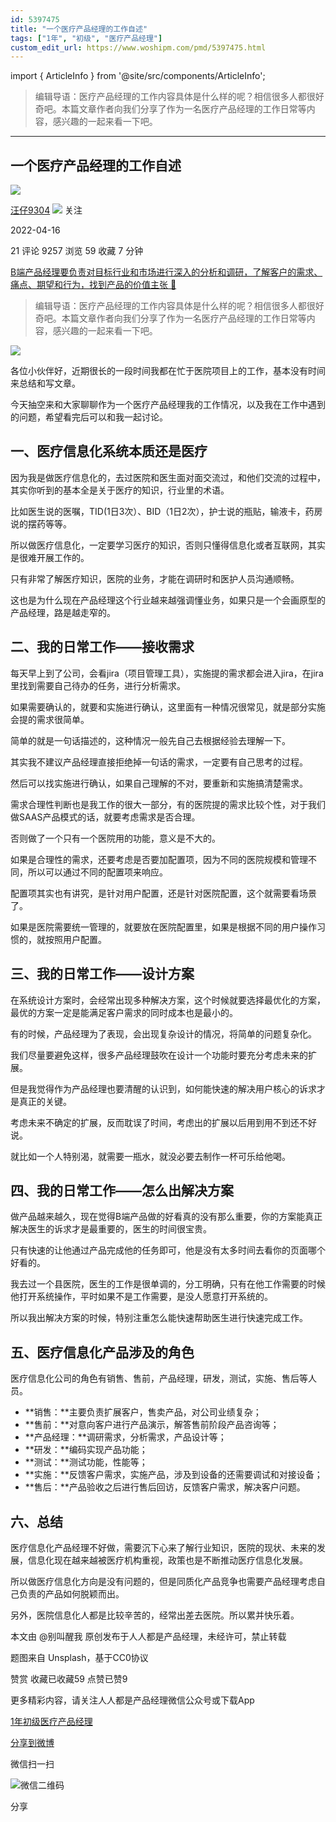 ```yaml
---
id: 5397475
title: "一个医疗产品经理的工作自述"
tags: ["1年", "初级", "医疗产品经理"]
custom_edit_url: https://www.woshipm.com/pmd/5397475.html
---
```

import { ArticleInfo } from '@site/src/components/ArticleInfo';

<ArticleInfo
    author="汪仔9304"
    authorLink="https://www.woshipm.com/u/154507"
    published="2022-04-16"
    views={9257}
    comments={21}
    collects={59}
/>

> 编辑导语：医疗产品经理的工作内容具体是什么样的呢？相信很多人都很好奇吧。本篇文章作者向我们分享了作为一名医疗产品经理的工作日常等内容，感兴趣的一起来看一下吧。

---

## 一个医疗产品经理的工作自述

[![](https://static.woshipm.com/APP_U_202207_20220703210030_9351.jpeg?imageView2/1/w/72/h/72/q/100)](https://www.woshipm.com/u/154507)

[汪仔9304](https://www.woshipm.com/u/154507) ![](https://static.woshipm.com/tag/1121_1@2x.png) 关注

2022-04-16

21 评论 9257 浏览 59 收藏 7 分钟

[B端产品经理要负责对目标行业和市场进行深入的分析和调研，了解客户的需求、痛点、期望和行为，找到产品的价值主张 🔗](https://ke.qidianla.com/courses/bcpm)

> 编辑导语：医疗产品经理的工作内容具体是什么样的呢？相信很多人都很好奇吧。本篇文章作者向我们分享了作为一名医疗产品经理的工作日常等内容，感兴趣的一起来看一下吧。

![](https://image.woshipm.com/wp-files/2022/04/0Yj6HU5YtXl5CQ94Y9hD.jpg)

各位小伙伴好，近期很长的一段时间我都在忙于医院项目上的工作，基本没有时间来总结和写文章。

今天抽空来和大家聊聊作为一个医疗产品经理我的工作情况，以及我在工作中遇到的问题，希望看完后可以和我一起讨论。

## 一、医疗信息化系统本质还是医疗

因为我是做医疗信息化的，去过医院和医生面对面交流过，和他们交流的过程中，其实你听到的基本全是关于医疗的知识，行业里的术语。

比如医生说的医嘱，TID(1日3次）、BID（1日2次），护士说的瓶贴，输液卡，药房说的摆药等等。

所以做医疗信息化，一定要学习医疗的知识，否则只懂得信息化或者互联网，其实是很难开展工作的。

只有非常了解医疗知识，医院的业务，才能在调研时和医护人员沟通顺畅。

这也是为什么现在产品经理这个行业越来越强调懂业务，如果只是一个会画原型的产品经理，路是越走窄的。

## 二、我的日常工作——接收需求

每天早上到了公司，会看jira（项目管理工具），实施提的需求都会进入jira，在jira里找到需要自己待办的任务，进行分析需求。

如果需要确认的，就要和实施进行确认，这里面有一种情况很常见，就是部分实施会提的需求很简单。

简单的就是一句话描述的，这种情况一般先自己去根据经验去理解一下。

其实我不建议产品经理直接拒绝掉一句话的需求，一定要有自己思考的过程。

然后可以找实施进行确认，如果自己理解的不对，要重新和实施搞清楚需求。

需求合理性判断也是我工作的很大一部分，有的医院提的需求比较个性，对于我们做SAAS产品模式的话，就要考虑需求是否合理。

否则做了一个只有一个医院用的功能，意义是不大的。

如果是合理性的需求，还要考虑是否要加配置项，因为不同的医院规模和管理不同，所以可以通过不同的配置项来响应。

配置项其实也有讲究，是针对用户配置，还是针对医院配置，这个就需要看场景了。

如果是医院需要统一管理的，就要放在医院配置里，如果是根据不同的用户操作习惯的，就按照用户配置。

## 三、我的日常工作——设计方案

在系统设计方案时，会经常出现多种解决方案，这个时候就要选择最优化的方案，最优的方案一定是能满足客户需求的同时成本也是最小的。

有的时候，产品经理为了表现，会出现复杂设计的情况，将简单的问题复杂化。

我们尽量要避免这样，很多产品经理鼓吹在设计一个功能时要充分考虑未来的扩展。

但是我觉得作为产品经理也要清醒的认识到，如何能快速的解决用户核心的诉求才是真正的关键。

考虑未来不确定的扩展，反而耽误了时间，考虑出的扩展以后用到用不到还不好说。

就比如一个人特别渴，就需要一瓶水，就没必要去制作一杯可乐给他喝。

## 四、我的日常工作——怎么出解决方案

做产品越来越久，现在觉得B端产品做的好看真的没有那么重要，你的方案能真正解决医生的诉求才是最重要的，医生的时间很宝贵。

只有快速的让他通过产品完成他的任务即可，他是没有太多时间去看你的页面哪个好看的。

我去过一个县医院，医生的工作是很单调的，分工明确，只有在他工作需要的时候他打开系统操作，平时如果不是工作需要，是没人愿意打开系统的。

所以我出解决方案的时候，特别注重怎么能快速帮助医生进行快速完成工作。

## 五、医疗信息化产品涉及的角色

医疗信息化公司的角色有销售、售前，产品经理，研发，测试，实施、售后等人员。

*   **销售：**主要负责扩展客户，售卖产品，对公司业绩复杂；
*   **售前：**对意向客户进行产品演示，解答售前阶段产品咨询等；
*   **产品经理：**调研需求，分析需求，产品设计等；
*   **研发：**编码实现产品功能；
*   **测试：**测试功能，性能等；
*   **实施：**反馈客户需求，实施产品，涉及到设备的还需要调试和对接设备；
*   **售后：**产品验收之后进行售后回访，反馈客户需求，解决客户问题。

## 六、总结

医疗信息化产品经理不好做，需要沉下心来了解行业知识，医院的现状、未来的发展，信息化现在越来越被医疗机构重视，政策也是不断推动医疗信息化发展。

所以做医疗信息化方向是没有问题的，但是同质化产品竞争也需要产品经理考虑自己负责的产品如何脱颖而出。

另外，医院信息化人都是比较辛苦的，经常出差去医院。所以累并快乐着。

本文由 @别叫醒我 原创发布于人人都是产品经理，未经许可，禁止转载

题图来自 Unsplash，基于CC0协议

赞赏 收藏已收藏59 点赞已赞9

更多精彩内容，请关注人人都是产品经理微信公众号或下载App

[1年](https://www.woshipm.com/tag/1%e5%b9%b4)[初级](https://www.woshipm.com/tag/%e5%88%9d%e7%ba%a7)[医疗产品经理](https://www.woshipm.com/tag/%e5%8c%bb%e7%96%97%e4%ba%a7%e5%93%81%e7%bb%8f%e7%90%86)

[分享到微博](https://service.weibo.com/share/share.php?appkey=2775287854&title=一个医疗产品经理的工作自述&url=https://www.woshipm.com/pmd/5397475.html&pic=https://image.woshipm.com/wp-files/2022/04/0Yj6HU5YtXl5CQ94Y9hD.jpg)

微信扫一扫

![微信二维码](https://api.pwmqr.com/qrcode/create/?url=https://www.woshipm.com/pmd/5397475.html)

分享